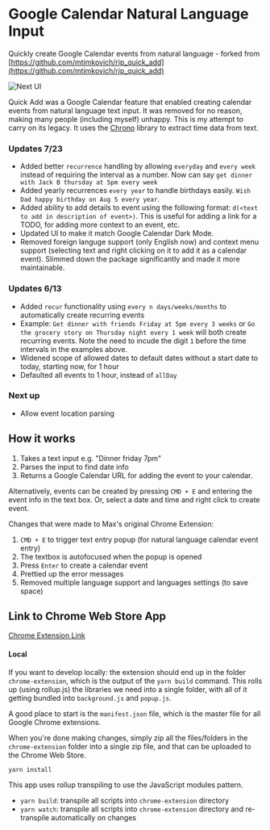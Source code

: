 # Google Calendar Natural Language Input

Quickly create Google Calendar events from natural language - forked from [https://github.com/mtimkovich/rip_quick_add](https://github.com/mtimkovich/rip_quick_add)

![Next UI](https://github.com/user-attachments/assets/ab1752b5-48a4-44dd-9da6-8e831d6b3520)

Quick Add was a Google Calendar feature that enabled creating calendar events from natural language text input. It was removed for no reason, making many people (including myself) unhappy. This is my attempt to carry on its legacy. It uses the [Chrono](https://github.com/wanasit/chrono) library to extract time data from text.

### Updates 7/23
* Added better `recurrence` handling by allowing `everyday` and `every week` instead of requiring the interval as a number. Now can say `get dinner with Jack B thursday at 5pm every week`
* Added yearly recurrences `every year` to handle birthdays easily. `Wish Dad happy birthday on Aug 5 every year`.
* Added ability to add details to event using the following format: `d(<text to add in description of event>)`. This is useful for adding a link for a TODO, for adding more context to an event, etc.
* Updated UI to make it match Google Calendar Dark Mode.
* Removed foreign languge support (only English now) and context menu support (selecting text and right clicking on it to add it as a calendar event). Slimmed down the package significantly and made it more maintainable.

### Updates 6/13
* Added `recur` functionality using `every n days/weeks/months` to automatically create recurring events
* Example: `Get dinner with friends Friday at 5pm every 3 weeks` or `Go the grocery story on Thursday night every 1 week` will both create recurring events. Note the need to incude the digit `1` before the time intervals in the examples above.
* Widened scope of allowed dates to default dates without a start date to today, starting now, for 1 hour
* Defaulted all events to 1 hour, instead of `allDay`

### Next up
* Allow event location parsing

## How it works

1. Takes a text input e.g. "Dinner friday 7pm"
2. Parses the input to find date info
3. Returns a Google Calendar URL for adding the event to your calendar.

Alternatively, events can be created by pressing `CMD + E` and entering the event info in the text box. Or, select a date and time and right click to create event.

Changes that were made to Max's original Chrome Extension:
1. `CMD + E` to trigger text entry popup (for natural language calendar event entry)
2. The textbox is autofocused when the popup is opened
3. Press `Enter` to create a calendar event
4. Prettied up the error messages
5. Removed multiple language support and languages settings (to save space)

## Link to Chrome Web Store App
[Chrome Extension Link](https://chromewebstore.google.com/detail/google-calendar-natural-l/dpefadnnccbgjhgnnjilfgefcoallmji)

#### Local
If you want to develop locally: the extension should end up in the folder `chrome-extension`, which is the output of the `yarn build` command. This rolls up (using rollup.js) the libraries we need into a single folder, with all of it getting bundled into `background.js` and `popup.js`. 

A good place to start is the `manifest.json` file, which is the master file for all Google Chrome extensions. 

When you're done making changes, simply zip all the files/folders in the `chrome-extension` folder into a single zip file, and that can be uploaded to the Chrome Web Store.

```
yarn install
```

This app uses rollup transpiling to use the JavaScript modules pattern.
* `yarn build`: transpile all scripts into `chrome-extension` directory
* `yarn watch`: transpile all scripts into `chrome-extension` directory and re-transpile automatically on changes

